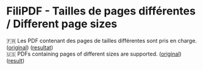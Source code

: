 # FiliPDF - Tailles de pages différentes / Different page sizes


&#127467;&#127479; Les PDF contenant des pages de tailles différentes sont pris en charge. ([original](res/different_sizes.pdf)) ([resultat](res/different_sizes__watermark.pdf))  
&#127482;&#127480; PDFs containing pages of different sizes are supported. ([original](res/different_sizes.pdf)) ([result](res/different_sizes__watermark.pdf))

